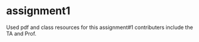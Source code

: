 # assignment1
Used pdf and class resources for this assignment#1
contributers include the TA and Prof.
